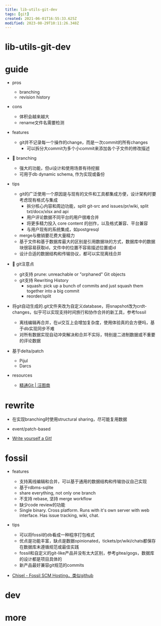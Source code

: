 ```yaml
---
title: lib-utils-git-dev
tags: [git]
created: 2021-06-01T16:55:33.625Z
modified: 2023-08-29T10:11:26.348Z
---
```


# lib-utils-git-dev

# guide

- pros
  - branching
  - revision history

- cons
  - 体积会越来越大
  - rename文件名需要检测

- features
  - git并不记录每一个操作的change，而是一次commit的所有changes
    - 可以拆分大commit为多个小commit来添加各个子文件的修改描述

- 🌵 branching
  - 强大的功能，但ui设计和使用场景有待挖掘
  - 可用于db dynamic schema, 作为实现或备份

- tips
  - git的广泛使用一个原因是与现有的文件和工具都集成方便，设计架构时要考虑现有格式与集成
    - 拆分核心内容和周边功能，split git-src and issues/pr/wiki, split txt/docx/xlsx and api
    - 用户评论数据不同平台的用户很难合并
    - 将更多精力投入 core content 的创作，以及格式兼容、平台兼容
    - 与用户现有的系统集成，如postgresql
  - merge与撤销要花费大量精力
  - 基于文件和基于数据库最大的区别是引用数据块的方式，数据库中的数据块很容易获取id，文件中的位置不容易描述位置或id
  - 设计合适的数据结构和传输协议，都可以实现离线合并

- 🧐 git注意点
  - git支持 prune: unreachable or "orphaned" Git objects
  - git支持 Rewriting History
    - squash: pick up a bunch of commits and just squash them together into a big commit
    - reorder/split

- 将git自动生成的.git文件夹改为自定义database，将snapshot改为crdt-changes，似乎可以实现支持时间旅行和协作合并的新工具，参考fossil
  - 离线编辑再合并，在ui交互上会增加复杂度，使用体验真的会方便吗，基于db实现同步不难
  - 对所有数据实现自动冲突解决和合并不实际，特别是二进制数据或不重要的评论数据

- 基于delta/patch
  - Pijul
  - Darcs

- resources
  - [精通Git | 汪图南](https://wangtunan.github.io/blog/books/git/)
# rewrite
- 在实现branching时使用structural sharing，尽可能复用数据

- event/patch-based

- [Write yourself a Git!](https://wyag.thb.lt/)
# fossil
- features
  - 支持离线编辑和合并，可以基于通用的数据结构和传输协议自己实现
  - 基于rdbms-sqlite
  - share everything, not only one branch
  - 不支持 rebase, 坚持 merge workflow
  - 缺少code review的功能
  - Single binary. Cross platform. Runs with it's own server with web interface. Has issue tracking, wiki, chat.

- tips
  - 可以将fossil的db看成一种程序打包格式
  - 优点是功能丰富，缺点是数据opinionated，tickets/pr/wiki/chats都保存在数据库未遵循规范或最佳实践
  - fossil和自定义的git-like产品并没有太大区别，参考gitea/gogs，数据库的设计都是项目具体的
  - 新产品最好兼容git规范的commits

- [Chisel - Fossil SCM Hosting，类似github](http://chiselapp.com/)
# dev

# more
